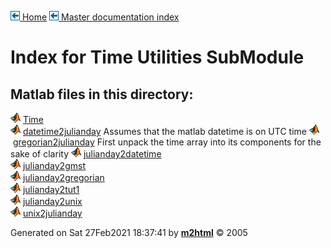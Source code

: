[![\<](../../../../left.png) Home](../../../../../index.html)     [![\<](../../../../left.png) Master documentation index](../../../../../documentation.html)
 

# Index for Time Utilities SubModule

## Matlab files in this directory:

 
  ![](../../../../matlabicon.gif) [Time](Time.md)                                 
  ![](../../../../matlabicon.gif) [datetime2julianday](datetime2julianday.md)     Assumes that the matlab datetime is on UTC time
  ![](../../../../matlabicon.gif) [gregorian2julianday](gregorian2julianday.md)   First unpack the time array into its components for the sake of clarity
  ![](../../../../matlabicon.gif) [julianday2datetime](julianday2datetime.md)     
  ![](../../../../matlabicon.gif) [julianday2gmst](julianday2gmst.md)             
  ![](../../../../matlabicon.gif) [julianday2gregorian](julianday2gregorian.md)   
  ![](../../../../matlabicon.gif) [julianday2tut1](julianday2tut1.md)             
  ![](../../../../matlabicon.gif) [julianday2unix](julianday2unix.md)             
  ![](../../../../matlabicon.gif) [unix2julianday](unix2julianday.md)             
 



Generated on Sat 27Feb2021 18:37:41 by
**[m2html](http://www.artefact.tk/software/matlab/m2html/ "Matlab Documentation in HTML")**
© 2005